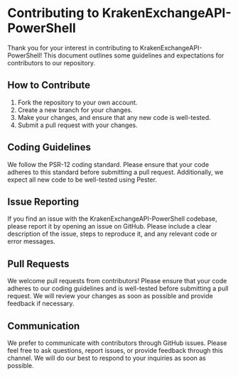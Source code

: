 # Contributing to KrakenExchangeAPI-PowerShell

Thank you for your interest in contributing to KrakenExchangeAPI-PowerShell! This document outlines some guidelines and expectations for contributors to our repository.

## How to Contribute

1. Fork the repository to your own account.
2. Create a new branch for your changes.
3. Make your changes, and ensure that any new code is well-tested.
4. Submit a pull request with your changes.

## Coding Guidelines

We follow the PSR-12 coding standard. Please ensure that your code adheres to this standard before submitting a pull request. Additionally, we expect all new code to be well-tested using Pester.

## Issue Reporting

If you find an issue with the KrakenExchangeAPI-PowerShell codebase, please report it by opening an issue on GitHub. Please include a clear description of the issue, steps to reproduce it, and any relevant code or error messages.

## Pull Requests

We welcome pull requests from contributors! Please ensure that your code adheres to our coding guidelines and is well-tested before submitting a pull request. We will review your changes as soon as possible and provide feedback if necessary.

## Communication

We prefer to communicate with contributors through GitHub issues. Please feel free to ask questions, report issues, or provide feedback through this channel. We will do our best to respond to your inquiries as soon as possible.
